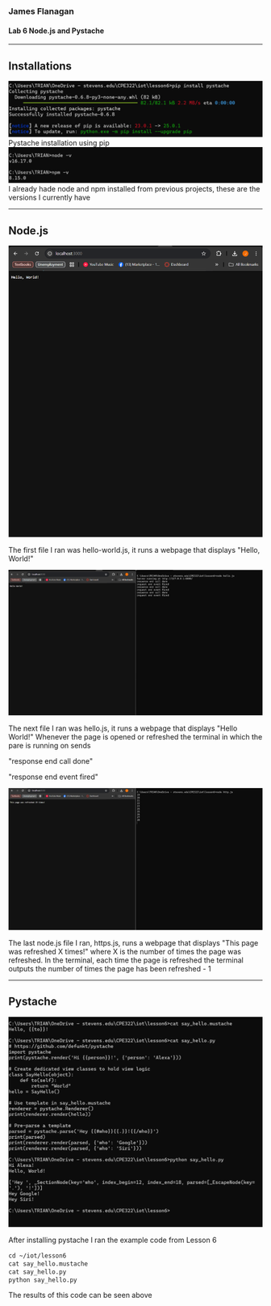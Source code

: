 ### James Flanagan
#### Lab 6 Node.js and Pystache
---
Installations
---
  ![](pystache.png)
Pystache installation using pip
  ![](node.png)
I already hade node and npm installed from previous projects, these are the versions I currently have

---
Node.js
---
  ![](helloworldjs.png)

  The first file I ran was hello-world.js, it runs a webpage that displays "Hello, World!" 
  
  ![](hellojs.png)

  The next file I ran was hello.js, it runs a webpage that displays "Hello World!"
  Whenever the page is opened or refreshed the terminal in which the pare is running on sends 
  
  "response end call done"
  
  "response end event fired"
  
  ![](httpsjs.png)

  The last node.js file I ran, https.js, runs a webpage that displays "This page was refreshed X times!" where X is the number of times the page was refreshed. In the terminal, each time the page is refreshed the terminal outputs the number of times the page has been refreshed - 1
  
---
Pystache
---
  ![](pystache2.png)

  After installing pystache I ran the example code from Lesson 6
  ```
  cd ~/iot/lesson6
  cat say_hello.mustache
  cat say_hello.py
  python say_hello.py
  ```
  The results of this code can be seen above
  
